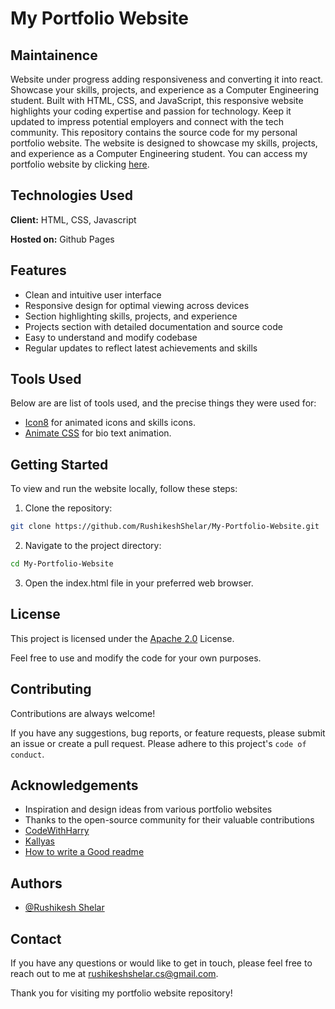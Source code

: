 
# My Portfolio Website
## Maintainence 
Website under progress adding responsiveness and converting it into react.
Showcase your skills, projects, and experience as a Computer Engineering student. Built with HTML, CSS, and JavaScript, this responsive website highlights your coding expertise and passion for technology. Keep it updated to impress potential employers and connect with the tech community.
This repository contains the source code for my personal portfolio website. The website is designed to showcase my skills, projects, and experience as a Computer Engineering student.
You can access my portfolio website by clicking [here](https://rushikeshshelar.github.io/My-Portfolio-Website/).

## Technologies Used 

**Client:** HTML, CSS, Javascript

**Hosted on:** Github Pages

## Features

- Clean and intuitive user interface
- Responsive design for optimal viewing across devices
- Section highlighting skills, projects, and experience
- Projects section with detailed documentation and source code
- Easy to understand and modify codebase
- Regular updates to reflect latest achievements and skills

## Tools Used

Below are are list of tools used, and the precise things they were used for:

- [Icon8](https://icons8.com/) for animated icons and skills icons.
- [Animate CSS](https://animate.style/) for bio text animation.
 
## Getting Started

To view and run the website locally, follow these steps:
1. Clone the repository: 
```bash
git clone https://github.com/RushikeshShelar/My-Portfolio-Website.git
```
2. Navigate to the project directory: 
```bash
cd My-Portfolio-Website
```
3. Open the index.html file in your preferred web browser.

## License

This project is licensed under the [Apache 2.0](https://choosealicense.com/licenses/apache-2.0/) License. 

Feel free to use and modify the code for your own purposes.

## Contributing

Contributions are always welcome!

If you have any suggestions, bug reports, or feature requests, please submit an issue or create a pull request.
Please adhere to this project's `code of conduct`.


## Acknowledgements

 - Inspiration and design ideas from various portfolio websites
- Thanks to the open-source community for their valuable contributions
- [CodeWithHarry](https://www.youtube.com/@CodeWithHarry)
-  [Kallyas](https://kallyas.net/)
 - [How to write a Good readme](https://bulldogjob.com/news/449-how-to-write-a-good-readme-for-your-github-project)


## Authors

- [@Rushikesh Shelar](https://www.github.com/RushikeshShelar)


## Contact

If you have any questions or would like to get in touch, please feel free to reach out to me at rushikeshshelar.cs@gmail.com.

Thank you for visiting my portfolio website repository!

